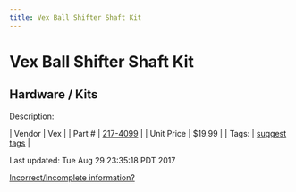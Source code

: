 ```yaml
---
title: Vex Ball Shifter Shaft Kit
---
```


# Vex Ball Shifter Shaft Kit
## Hardware / Kits
Description: 	 

| Vendor | Vex | 
| Part # | [217-4099](http://www.vexrobotics.com/vexpro/motion/gearboxes/3cimballshifter/217-4099.html) | 
| Unit Price | $19.99 | 
| Tags: | [suggest tags](https://docs.google.com/forms/d/e/1FAIpQLSeWyY8v3RgOty-MyWmh9U0iivNYN_molChYyS-0U-o-kOAv_g/viewform) | 

Last updated: Tue Aug 29 23:35:18 PDT 2017

 [Incorrect/Incomplete information?](https://docs.google.com/forms/d/e/1FAIpQLSeWyY8v3RgOty-MyWmh9U0iivNYN_molChYyS-0U-o-kOAv_g/viewform)